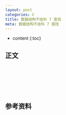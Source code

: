 ```yaml
---
layout: post
categories: C
title: 数据结构不挂科 7 查找
meta: 数据结构不挂科 7 查找
---
```

* content
{:toc}

## 正文



<br/><br/><br/><br/><br/>
## 参考资料


